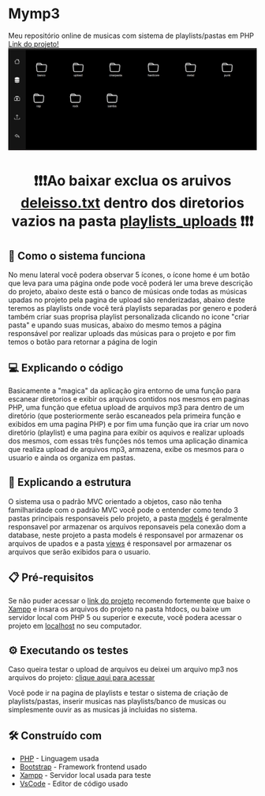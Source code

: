 # Mymp3
Meu repositório online de musicas com sistema de playlists/pastas em PHP<br>
<a href="https://mymp3repositorio.000webhostapp.com/" targe="_blank">Link do projeto!</a>
<img src='fotodoprojeto.png'>

<center><h1>❗❗❗Ao baixar exclua os aruivos <a href="https://github.com/andradedevweb/mymp3/blob/main/app/models/playlists_uploads/hardcore/deleteisso.txt" targe="_blank">deleisso.txt</a> dentro dos diretorios vazios na pasta <a href="https://github.com/andradedevweb/mymp3/tree/main/app/models/playlists_uploads" targe="_blank">playlists_uploads</a> ❗❗❗</h1></center>

## 🤔 Como o sistema funciona

No menu lateral você podera observar 5 ícones, o ícone home é um botão que leva para uma página onde pode você poderá ler uma breve descrição do projeto, abaixo deste está o banco de músicas onde todas as músicas upadas no projeto pela pagina de upload são renderizadas, abaixo deste teremos as playlists onde você terá playlists separadas por genero e poderá também criar suas proprisa playlist personalizada clicando no icone "criar pasta" e upando suas musicas, abaixo do mesmo temos a página responsável por realizar uploads das músicas para o projeto e por fim temos o botão para retornar a página de login

## 💻 Explicando o código

Basicamente a "magica" da aplicação gira entorno de uma função para escanear diretorios e exibir os arquivos contidos nos mesmos em paginas PHP, uma função que efetua upload de arquivos mp3 para dentro de um diretório (que posteriormente serão escaneados pela primeira função e exibidos em uma pagina PHP) e por fim uma função que ira criar um novo diretório (playlist) e uma pagina para exibir os aquivos e realizar uploads dos mesmos, com essas três funções nós temos uma aplicação dinamica que realiza upload de arquivos mp3, armazena, exibe os mesmos para o usuario e ainda os organiza em pastas.

## 📂 Explicando a estrutura

O sistema usa o padrão MVC orientado a objetos, caso não tenha familharidade com o padrão MVC você pode o entender como tendo 3 pastas principais responsaveis pelo projeto, a pasta <a href="https://github.com/andradedevweb/mymp3/tree/main/app/models" targe="_blank">models</a> é geralmente responsavel por armazenar os arquivos reponsaveis pela conexão dom a database, neste projeto a pasta models é responsavel por armazenar os arquivos de upados e a pasta <a href="https://github.com/andradedevweb/mymp3/tree/main/app/views" targe="_blank">views</a> é responsavel por armazenar os arquivos que serão exibidos para o usuario.

## 📋 Pré-requisitos

Se não puder acessar o <a href="https://mymp3repositorio.000webhostapp.com/" targe="_blank">link do projeto</a> recomendo fortemente que baixe o <a href="https://www.apachefriends.org/pt_br/index.html" targe="_blank">Xampp</a>  e insara os arquivos do projeto na pasta htdocs, ou baixe um servidor local com PHP 5 ou superior e execute, você podera acessar o projeto em <a href="http://localhost/" targe="_blank">localhost</a> no seu computador.

## ⚙️ Executando os testes

Caso queira testar o upload de arquivos eu deixei um arquivo mp3 nos arquivos do projeto: <a href="https://github.com/andradedevweb/mymp3/blob/main/audio.mp3">clique aqui para acessar</a>

Você pode ir na pagina de playlists e testar o sistema de criação de playlists/pastas, inserir musicas nas playlists/banco de musicas ou simplesmente ouvir as as musicas já incluidas no sistema.

## 🛠️ Construído com

* [PHP](https://www.php.net/) - Linguagem usada
* [Bootstrap]([https://www.php.net/](https://getbootstrap.com/)) - Framework frontend usado
* [Xampp](https://www.apachefriends.org/pt_br/index.html) - Servidor local usada para teste
* [VsCode](https://code.visualstudio.com/) - Editor de código usado
